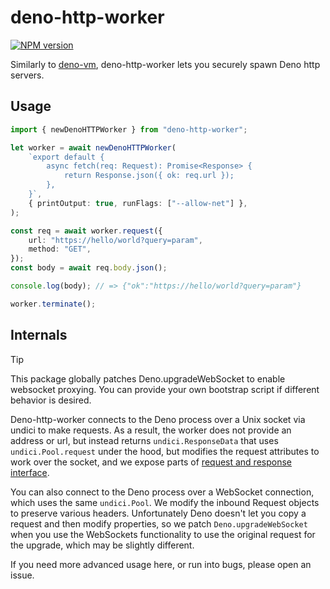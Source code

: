 # deno-http-worker

[![NPM version](https://img.shields.io/npm/v/deno-http-worker.svg?style=flat)](https://npmjs.org/package/deno-http-worker)

Similarly to [deno-vm](https://github.com/casual-simulation/node-deno-vm),
deno-http-worker lets you securely spawn Deno http servers.

## Usage

```ts
import { newDenoHTTPWorker } from "deno-http-worker";

let worker = await newDenoHTTPWorker(
    `export default {
        async fetch(req: Request): Promise<Response> {
            return Response.json({ ok: req.url });
        },
    }`,
    { printOutput: true, runFlags: ["--allow-net"] },
);

const req = await worker.request({
    url: "https://hello/world?query=param",
    method: "GET",
});
const body = await req.body.json();

console.log(body); // => {"ok":"https://hello/world?query=param"}

worker.terminate();
```

## Internals

> [!TIP]
> This package globally patches Deno.upgradeWebSocket to enable websocket
> proxying. You can provide your own bootstrap script if different behavior is
> desired.

Deno-http-worker connects to the Deno process over a Unix socket via undici to
make requests. As a result, the worker does not provide an address or url, but
instead returns `undici.ResponseData` that uses `undici.Pool.request` under the
hood, but modifies the request attributes to work over the socket, and we expose
parts of [request and response interface](./src/types.ts).

You can also connect to the Deno process over a WebSocket connection, which uses
the same `undici.Pool`. We modify the inbound Request objects to preserve
various headers. Unfortunately Deno doesn't let you copy a request and then
modify properties, so we patch `Deno.upgradeWebSocket` when you use the
WebSockets functionality to use the original request for the upgrade, which may
be slightly different.

If you need more advanced usage here, or run into bugs, please open an issue.
